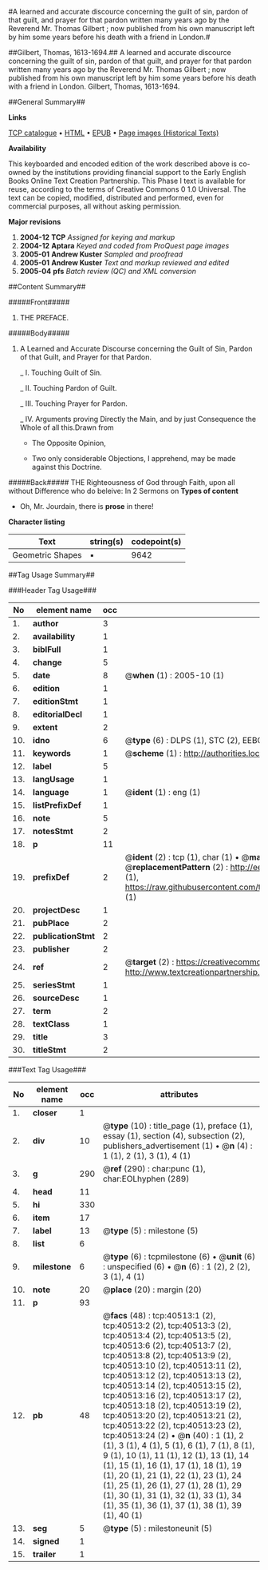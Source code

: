 #A learned and accurate discource concerning the guilt of sin, pardon of that guilt, and prayer for that pardon written many years ago by the Reverend Mr. Thomas Gilbert ; now published from his own manuscript left by him some years before his death with a friend in London.#

##Gilbert, Thomas, 1613-1694.##
A learned and accurate discource concerning the guilt of sin, pardon of that guilt, and prayer for that pardon written many years ago by the Reverend Mr. Thomas Gilbert ; now published from his own manuscript left by him some years before his death with a friend in London.
Gilbert, Thomas, 1613-1694.

##General Summary##

**Links**

[TCP catalogue](http://www.ota.ox.ac.uk/tcp/)  • 
[HTML](http://tei.it.ox.ac.uk/tcp/Texts-HTML/free/A42/A42736.html)  • 
[EPUB](http://tei.it.ox.ac.uk/tcp/Texts-EPUB/free/A42/A42736.epub) • 
[Page images (Historical Texts)](https://data.historicaltexts.jisc.ac.uk/view?pubId=eebo-07933467e&pageId=eebo-07933467e-40513-1)

**Availability**

This keyboarded and encoded edition of the
	       work described above is co-owned by the institutions
	       providing financial support to the Early English Books
	       Online Text Creation Partnership. This Phase I text is
	       available for reuse, according to the terms of Creative
	       Commons 0 1.0 Universal. The text can be copied,
	       modified, distributed and performed, even for
	       commercial purposes, all without asking permission.

**Major revisions**

1. __2004-12__ __TCP__ *Assigned for keying and markup*
1. __2004-12__ __Aptara__ *Keyed and coded from ProQuest page images*
1. __2005-01__ __Andrew Kuster__ *Sampled and proofread*
1. __2005-01__ __Andrew Kuster__ *Text and markup reviewed and edited*
1. __2005-04__ __pfs__ *Batch review (QC) and XML conversion*

##Content Summary##

#####Front#####

1. THE
PREFACE.

#####Body#####

1. A Learned and Accurate Discourse
concerning the Guilt of Sin, Pardon
of that Guilt, and Prayer for
that Pardon.

    _ I. Touching Guilt of Sin.

    _ II. Touching Pardon of Guilt.

    _ III. Touching Prayer for Pardon.

    _ IV. Arguments proving Directly
the Main, and by just Consequence
the Whole of all this.Drawn from

      * The Opposite Opinion,

      * Two only considerable Objections, I
apprehend, may be made against
this Doctrine.

#####Back#####
THE Righteousness of God
through Faith, upon all without
Difference who do beleive: In
2 Sermons on 
**Types of content**

  * Oh, Mr. Jourdain, there is **prose** in there!

**Character listing**


|Text|string(s)|codepoint(s)|
|---|---|---|
|Geometric Shapes|▪|9642|

##Tag Usage Summary##

###Header Tag Usage###

|No|element name|occ|attributes|
|---|---|---|---|
|1.|__author__|3||
|2.|__availability__|1||
|3.|__biblFull__|1||
|4.|__change__|5||
|5.|__date__|8| @__when__ (1) : 2005-10 (1)|
|6.|__edition__|1||
|7.|__editionStmt__|1||
|8.|__editorialDecl__|1||
|9.|__extent__|2||
|10.|__idno__|6| @__type__ (6) : DLPS (1), STC (2), EEBO-CITATION (1), OCLC (1), VID (1)|
|11.|__keywords__|1| @__scheme__ (1) : http://authorities.loc.gov/ (1)|
|12.|__label__|5||
|13.|__langUsage__|1||
|14.|__language__|1| @__ident__ (1) : eng (1)|
|15.|__listPrefixDef__|1||
|16.|__note__|5||
|17.|__notesStmt__|2||
|18.|__p__|11||
|19.|__prefixDef__|2| @__ident__ (2) : tcp (1), char (1)  •  @__matchPattern__ (2) : ([0-9\-]+):([0-9IVX]+) (1), (.+) (1)  •  @__replacementPattern__ (2) : http://eebo.chadwyck.com/downloadtiff?vid=$1&page=$2 (1), https://raw.githubusercontent.com/textcreationpartnership/Texts/master/tcpchars.xml#$1 (1)|
|20.|__projectDesc__|1||
|21.|__pubPlace__|2||
|22.|__publicationStmt__|2||
|23.|__publisher__|2||
|24.|__ref__|2| @__target__ (2) : https://creativecommons.org/publicdomain/zero/1.0/ (1), http://www.textcreationpartnership.org/docs/. (1)|
|25.|__seriesStmt__|1||
|26.|__sourceDesc__|1||
|27.|__term__|2||
|28.|__textClass__|1||
|29.|__title__|3||
|30.|__titleStmt__|2||


###Text Tag Usage###

|No|element name|occ|attributes|
|---|---|---|---|
|1.|__closer__|1||
|2.|__div__|10| @__type__ (10) : title_page (1), preface (1), essay (1), section (4), subsection (2), publishers_advertisement (1)  •  @__n__ (4) : 1 (1), 2 (1), 3 (1), 4 (1)|
|3.|__g__|290| @__ref__ (290) : char:punc (1), char:EOLhyphen (289)|
|4.|__head__|11||
|5.|__hi__|330||
|6.|__item__|17||
|7.|__label__|13| @__type__ (5) : milestone (5)|
|8.|__list__|6||
|9.|__milestone__|6| @__type__ (6) : tcpmilestone (6)  •  @__unit__ (6) : unspecified (6)  •  @__n__ (6) : 1 (2), 2 (2), 3 (1), 4 (1)|
|10.|__note__|20| @__place__ (20) : margin (20)|
|11.|__p__|93||
|12.|__pb__|48| @__facs__ (48) : tcp:40513:1 (2), tcp:40513:2 (2), tcp:40513:3 (2), tcp:40513:4 (2), tcp:40513:5 (2), tcp:40513:6 (2), tcp:40513:7 (2), tcp:40513:8 (2), tcp:40513:9 (2), tcp:40513:10 (2), tcp:40513:11 (2), tcp:40513:12 (2), tcp:40513:13 (2), tcp:40513:14 (2), tcp:40513:15 (2), tcp:40513:16 (2), tcp:40513:17 (2), tcp:40513:18 (2), tcp:40513:19 (2), tcp:40513:20 (2), tcp:40513:21 (2), tcp:40513:22 (2), tcp:40513:23 (2), tcp:40513:24 (2)  •  @__n__ (40) : 1 (1), 2 (1), 3 (1), 4 (1), 5 (1), 6 (1), 7 (1), 8 (1), 9 (1), 10 (1), 11 (1), 12 (1), 13 (1), 14 (1), 15 (1), 16 (1), 17 (1), 18 (1), 19 (1), 20 (1), 21 (1), 22 (1), 23 (1), 24 (1), 25 (1), 26 (1), 27 (1), 28 (1), 29 (1), 30 (1), 31 (1), 32 (1), 33 (1), 34 (1), 35 (1), 36 (1), 37 (1), 38 (1), 39 (1), 40 (1)|
|13.|__seg__|5| @__type__ (5) : milestoneunit (5)|
|14.|__signed__|1||
|15.|__trailer__|1||

